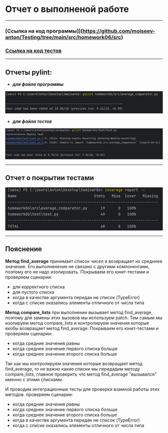 # Отчет о выполненой работе

---

### [Ссылка на код программы]](https://github.com/moiseev-anton/Testing/tree/main/src/homework06/src)
### [Ссылка на код тестов](https://github.com/moiseev-anton/Testing/blob/main/src/homework06/test/test.py)

---
## Отчеты pylint:
 * ***для файла программы***

![average_comparator pylint](pylint_ac.jpg)

* ***для файла тестов***

![test pylint](pylint_test.jpg)

---

## Отчет о покрытии тестами

![coverage](coverage.jpg)

---
## Пояснение

**Метод find_average** принимает список чисел и возвращает их средннее значение. 
Его выполненение не связано с другими компонентами, поэтому его не надо изолировать.
Покрываем его юнит-тестами и проверяем сценарии:
* для корректного списка
* для пустого списка
* когда в качестве аргумента передан не список (TypeError)
* когда с списке оказались элементы отличного от числа типа


**Метод compare_lists** при выполнении вызывает метод find_average, 
поэтому для замены этих вызовов мы используем patch. Тем самым мы изолируем
метод compare_lists и контролируем значения которые якобы возвращает метод find_average.
Покрываем его юнит-тестами и проверяем сценарии:
* когда средние значения равны
* когда среднее значение первого списка больше
* когда среднее значение второго списка больше

Так как мы контролируем значения которые возвращает метод find_average, то 
не важно какие списки мы передадим методу compare_lists, главное проверить что метод find_average
"вызывался" именно с этими списками.

И проводим интеграционные тесты для проверки взамной работы этих методов.
проверяем сценарии:
* когда средние значения равны
* когда среднее значение первого списка больше
* когда среднее значение второго списка больше
* когда в качестве аргумента передан не список (TypeError)
* когда с списке оказались элементы отличного от числа типа
 
